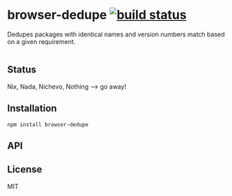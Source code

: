 # browser-dedupe [![build status](https://secure.travis-ci.org/thlorenz/browser-dedupe.png)](http://travis-ci.org/thlorenz/browser-dedupe)

Dedupes packages with identical names and version numbers match based on a given requirement.

```js
```

## Status

Nix, Nada, Nichevo, Nothing --> go away!
## Installation

    npm install browser-dedupe

## API


## License

MIT
